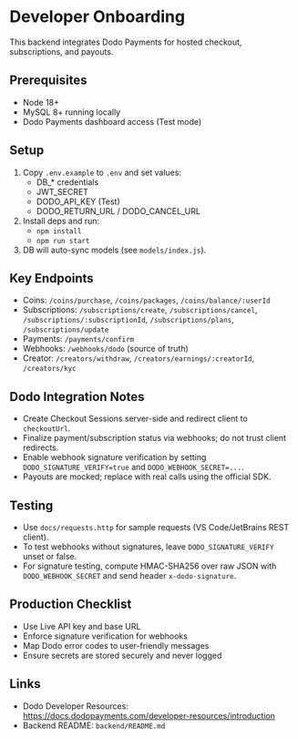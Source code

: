 # Developer Onboarding

This backend integrates Dodo Payments for hosted checkout, subscriptions, and payouts.

## Prerequisites
- Node 18+
- MySQL 8+ running locally
- Dodo Payments dashboard access (Test mode)

## Setup
1. Copy `.env.example` to `.env` and set values:
   - DB_* credentials
   - JWT_SECRET
   - DODO_API_KEY (Test)
   - DODO_RETURN_URL / DODO_CANCEL_URL
2. Install deps and run:
   - `npm install`
   - `npm run start`
3. DB will auto-sync models (see `models/index.js`).

## Key Endpoints
- Coins: `/coins/purchase`, `/coins/packages`, `/coins/balance/:userId`
- Subscriptions: `/subscriptions/create`, `/subscriptions/cancel`, `/subscriptions/:subscriptionId`, `/subscriptions/plans`, `/subscriptions/update`
- Payments: `/payments/confirm`
- Webhooks: `/webhooks/dodo` (source of truth)
- Creator: `/creators/withdraw`, `/creators/earnings/:creatorId`, `/creators/kyc`

## Dodo Integration Notes
- Create Checkout Sessions server-side and redirect client to `checkoutUrl`.
- Finalize payment/subscription status via webhooks; do not trust client redirects.
- Enable webhook signature verification by setting `DODO_SIGNATURE_VERIFY=true` and `DODO_WEBHOOK_SECRET=...`.
- Payouts are mocked; replace with real calls using the official SDK.

## Testing
- Use `docs/requests.http` for sample requests (VS Code/JetBrains REST client).
- To test webhooks without signatures, leave `DODO_SIGNATURE_VERIFY` unset or false.
- For signature testing, compute HMAC-SHA256 over raw JSON with `DODO_WEBHOOK_SECRET` and send header `x-dodo-signature`.

## Production Checklist
- Use Live API key and base URL
- Enforce signature verification for webhooks
- Map Dodo error codes to user-friendly messages
- Ensure secrets are stored securely and never logged

## Links
- Dodo Developer Resources: https://docs.dodopayments.com/developer-resources/introduction
- Backend README: `backend/README.md`
